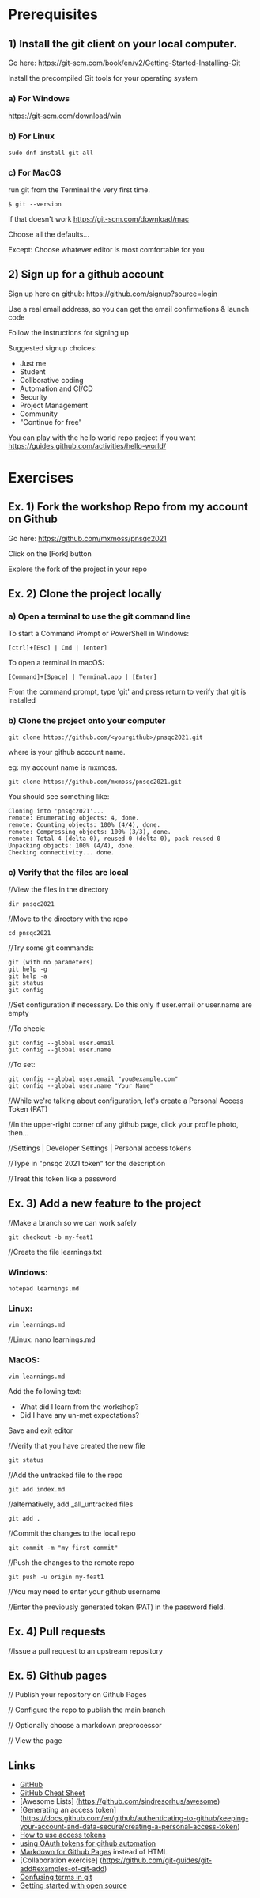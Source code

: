# Prerequisites

## 1) Install the git client on your local computer.

Go here: <https://git-scm.com/book/en/v2/Getting-Started-Installing-Git>

Install the precompiled Git tools for your operating system

### a) For Windows 
  <https://git-scm.com/download/win>
  
### b) For Linux

    sudo dnf install git-all
  
### c) For MacOS
  run git from the Terminal the very first time.

    $ git --version

  if that doesn't work 
  <https://git-scm.com/download/mac>

Choose all the defaults...

Except: Choose whatever editor is most comfortable for you 

## 2) Sign up for a github account

Sign up here on github: <https://github.com/signup?source=login>

Use a real email address, so you can get the email confirmations & launch code

Follow the instructions for signing up 

Suggested signup choices:
- Just me
- Student
- Collborative coding 
- Automation and CI/CD
- Security 
- Project Management 
- Community
- "Continue for free" 

You can play with the hello world repo project if you want 
<https://guides.github.com/activities/hello-world/>


# Exercises

## Ex. 1) Fork the workshop Repo from my account on Github 

Go here:
<https://github.com/mxmoss/pnsqc2021>

Click on the [Fork] button

Explore the fork of the project in your repo 

## Ex. 2) Clone the project locally

### a) Open a terminal to use the git command line

To start a Command Prompt or PowerShell in Windows:

    [ctrl]+[Esc] | Cmd | [enter]

To open a terminal in macOS:

    [Command]+[Space] | Terminal.app | [Enter]

From the command prompt, type 'git' and press return to verify that git is installed

### b) Clone the project onto your computer

    git clone https://github.com/<yourgithub>/pnsqc2021.git  

where <yourgithub> is your github account name.

eg: my account name is mxmoss.

    git clone https://github.com/mxmoss/pnsqc2021.git 

You should see something like:

    Cloning into 'pnsqc2021'...
    remote: Enumerating objects: 4, done.
    remote: Counting objects: 100% (4/4), done.
    remote: Compressing objects: 100% (3/3), done.
    remote: Total 4 (delta 0), reused 0 (delta 0), pack-reused 0
    Unpacking objects: 100% (4/4), done.
    Checking connectivity... done.

### c) Verify that the files are local

//View the files in the directory

    dir pnsqc2021 

//Move to the directory with the repo

    cd pnsqc2021

//Try some git commands:

    git (with no parameters) 
    git help -g
    git help -a
    git status 
    git config 

//Set configuration if necessary. Do this only if user.email or user.name are empty

//To check:

    git config --global user.email
    git config --global user.name
	
//To set: 

    git config --global user.email "you@example.com"
    git config --global user.name "Your Name"
  
//While we're talking about configuration, let's create a Personal Access Token (PAT)

//In the upper-right corner of any github page, click your profile photo, then...

//Settings | Developer Settings | Personal access tokens 

//Type in "pnsqc 2021 token" for the description

//Treat this token like a password

## Ex. 3) Add a new feature to the project
//Make a branch so we can work safely

    git checkout -b my-feat1

//Create the file learnings.txt 

### Windows: 

    notepad learnings.md 
  
### Linux: 

    vim learnings.md
	
//Linux: nano learnings.md 

### MacOS: 

    vim learnings.md 

Add the following text:
- What did I learn from the workshop?
- Did I have any un-met expectations?

Save and exit editor

//Verify that you have created the new file 

    git status

//Add the untracked file to the repo

    git add index.md 
	
//alternatively, add _all_untracked files 

    git add .

//Commit the changes to the local repo 

    git commit -m "my first commit"

//Push the changes to the remote repo

    git push -u origin my-feat1

//You may need to enter your github username

//Enter the previously generated token (PAT) in the password field.

## Ex. 4) Pull requests
//Issue a pull request to an upstream repository

## Ex. 5) Github pages 
// Publish your repository on Github Pages

// Configure the repo to publish the main branch

// Optionally choose a markdown preprocessor

// View the page


## Links 
- [GitHub](http://github.com)
- [GitHub Cheat Sheet](https://github.com/tiimgreen/github-cheat-sheet)
- [Awesome Lists] (https://github.com/sindresorhus/awesome)
- [Generating an access token] (https://docs.github.com/en/github/authenticating-to-github/keeping-your-account-and-data-secure/creating-a-personal-access-token)
- [How to use access tokens](https://github.blog/2020-12-15-token-authentication-requirements-for-git-operations)
- [using OAuth tokens for github automation](https://docs.github.com/en/github/extending-github/git-automation-with-oauth-tokens)
- [Markdown for Github Pages](https://www.markdownguide.org/tools/github-pages ) instead of HTML
- [Collaboration exercise] (https://github.com/git-guides/git-add#examples-of-git-add)
- [Confusing terms in git](https://levelup.gitconnected.com/confusing-terms-in-the-git-terminology-c7115d6febc7)
- [Getting started with open source](https://dev.to/roligautam/how-to-make-your-first-contribution-to-open-source-a-beginner-s-guide-2cni)

